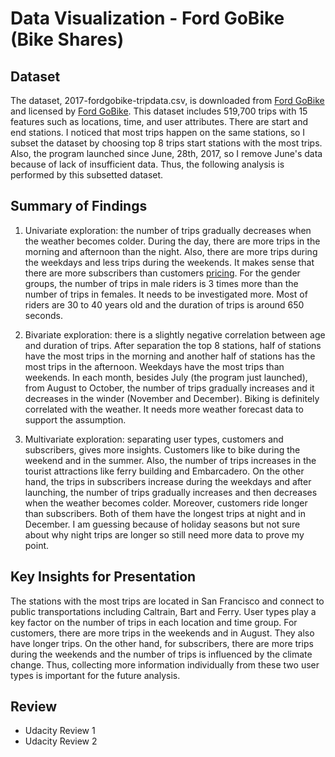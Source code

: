 # Data Visualization - Ford GoBike (Bike Shares)


## Dataset
The dataset, 2017-fordgobike-tripdata.csv, is downloaded from [Ford GoBike](https://s3.amazonaws.com/fordgobike-data/index.html) and licensed by [Ford GoBike](https://assets.fordgobike.com/data-license-agreement.html). This dataset includes 519,700 trips with 15 features such as locations, time, and user attributes. There are start and end stations. I noticed that most trips happen on the same stations, so I subset the dataset by choosing top 8 trips start stations with the most trips. Also, the program launched since June, 28th, 2017, so I remove June's data because of lack of insufficient data. Thus, the following analysis is performed by this subsetted dataset.


## Summary of Findings
1. Univariate exploration: the number of trips gradually decreases when the weather becomes colder. During the day, there are more trips in the morning and afternoon than the night. Also, there are more trips during the weekdays and less trips during the weekends. It makes sense that there are more subscribers than customers [pricing](https://www.fordgobike.com/pricing).
For the gender groups, the number of trips in male riders is 3 times more than the number of trips in females. It needs to be investigated more. Most of riders are 30 to 40 years old and the duration of trips is around 650 seconds.

2. Bivariate exploration: there is a slightly negative correlation between age and duration of trips. After separation the top 8 stations, half of stations have the most trips in the morning and another half of stations has the most trips in the afternoon. Weekdays have the most trips than weekends. In each month, besides July (the program just launched), from August to October, the number of trips gradually increases and it decreases in the winder (November and December). Biking is definitely correlated with the weather. It needs more weather forecast data to support the assumption.
3. Multivariate exploration: separating user types, customers and subscribers, gives more insights. Customers like to bike during the weekend and in the summer. Also, the number of trips increases in the tourist attractions like ferry building and Embarcadero. On the other hand, the trips in subscribers increase during the weekdays and after launching, the number of trips gradually increases and then decreases when the weather becomes colder. Moreover, customers ride longer than subscribers. Both of them have the longest trips at night and in December. I am guessing because of holiday seasons but not sure about why night trips are longer so still need more data to prove my point.

## Key Insights for Presentation  
The stations with the most trips are located in San Francisco and connect to public transportations including Caltrain, Bart and Ferry. User types play a key factor on the number of trips in each location and time group. For customers, there are more trips in the weekends and in August. They also have longer trips. On the other hand, for subscribers, there are more trips during the weekends and the number of trips is influenced by the climate change. Thus, collecting more information individually from these two user types is important for the future analysis.

## Review
* Udacity Review 1  
* Udacity Review 2   
